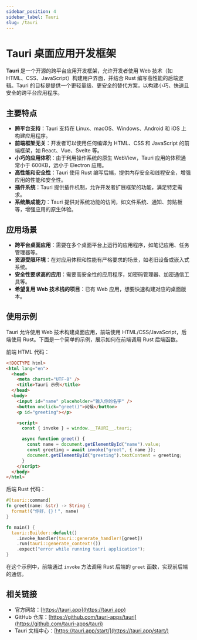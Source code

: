 ```yaml
---
sidebar_position: 4
sidebar_label: Tauri
slug: /tauri
---
```


# Tauri 桌面应用开发框架

**Tauri** 是一个开源的跨平台应用开发框架，允许开发者使用 Web 技术（如 HTML、CSS、JavaScript）构建用户界面，并结合 Rust 编写高性能的后端逻辑。Tauri 的目标是提供一个更轻量级、更安全的替代方案，以构建小巧、快速且安全的跨平台应用程序。



## 主要特点

- **跨平台支持**：Tauri 支持在 Linux、macOS、Windows、Android 和 iOS 上构建应用程序。
- **前端框架无关**：开发者可以使用任何编译为 HTML、CSS 和 JavaScript 的前端框架，如 React、Vue、Svelte 等。
- **小巧的应用体积**：由于利用操作系统的原生 WebView，Tauri 应用的体积通常小于 600KB，远小于 Electron 应用。
- **高性能和安全性**：Tauri 使用 Rust 编写后端，提供内存安全和线程安全，增强应用的性能和安全性。
- **插件系统**：Tauri 提供插件机制，允许开发者扩展框架的功能，满足特定需求。
- **系统集成能力**：Tauri 提供对系统功能的访问，如文件系统、通知、剪贴板等，增强应用的原生体验。



## 应用场景

- **跨平台桌面应用**：需要在多个桌面平台上运行的应用程序，如笔记应用、任务管理器等。
- **资源受限环境**：在对应用体积和性能有严格要求的场景，如老旧设备或嵌入式系统。
- **安全性要求高的应用**：需要高安全性的应用程序，如密码管理器、加密通信工具等。
- **希望复用 Web 技术栈的项目**：已有 Web 应用，想要快速构建对应的桌面版本。



## 使用示例

Tauri 允许使用 Web 技术构建桌面应用，前端使用 HTML/CSS/JavaScript，后端使用 Rust。下面是一个简单的示例，展示如何在前端调用 Rust 后端函数。

前端 HTML 代码：

```html showLineNumbers title="index.html"
<!DOCTYPE html>
<html lang="en">
  <head>
    <meta charset="UTF-8" />
    <title>Tauri 示例</title>
  </head>
  <body>
    <input id="name" placeholder="输入你的名字" />
    <button onclick="greet()">问候</button>
    <p id="greeting"></p>

    <script>
      const { invoke } = window.__TAURI__.tauri;

      async function greet() {
        const name = document.getElementById("name").value;
        const greeting = await invoke("greet", { name });
        document.getElementById("greeting").textContent = greeting;
      }
    </script>
  </body>
</html>
```

后端 Rust 代码：

```rust showLineNumbers title="src-tauri/src/main.rs"
#[tauri::command]
fn greet(name: &str) -> String {
  format!("你好，{}！", name)
}

fn main() {
  tauri::Builder::default()
    .invoke_handler(tauri::generate_handler![greet])
    .run(tauri::generate_context!())
    .expect("error while running tauri application");
}
```

在这个示例中，前端通过 `invoke` 方法调用 Rust 后端的 `greet` 函数，实现前后端的通信。



## 相关链接

- 官方网站：[https://tauri.app](https://tauri.app)
- GitHub 仓库：[https://github.com/tauri-apps/tauri](https://github.com/tauri-apps/tauri)
- Tauri 文档中心：[https://tauri.app/start/](https://tauri.app/start/)
